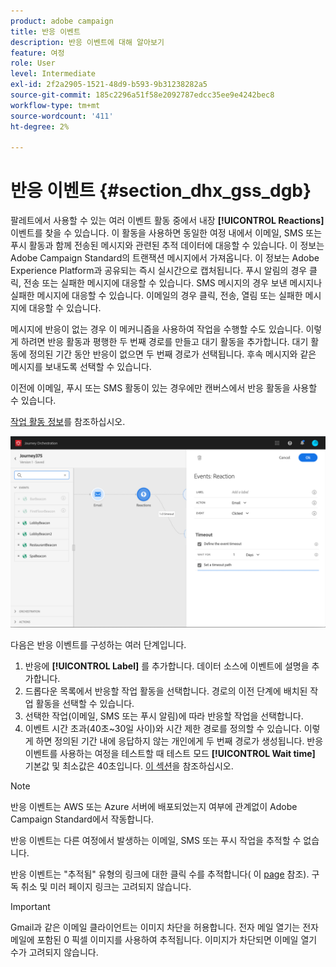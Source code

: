 ```yaml
---
product: adobe campaign
title: 반응 이벤트
description: 반응 이벤트에 대해 알아보기
feature: 여정
role: User
level: Intermediate
exl-id: 2f2a2905-1521-48d9-b593-9b31238282a5
source-git-commit: 185c2296a51f58e2092787edcc35ee9e4242bec8
workflow-type: tm+mt
source-wordcount: '411'
ht-degree: 2%

---
```


# 반응 이벤트 {#section_dhx_gss_dgb}

팔레트에서 사용할 수 있는 여러 이벤트 활동 중에서 내장 **[!UICONTROL Reactions]** 이벤트를 찾을 수 있습니다. 이 활동을 사용하면 동일한 여정 내에서 이메일, SMS 또는 푸시 활동과 함께 전송된 메시지와 관련된 추적 데이터에 대응할 수 있습니다. 이 정보는 Adobe Campaign Standard의 트랜잭션 메시지에서 가져옵니다. 이 정보는 Adobe Experience Platform과 공유되는 즉시 실시간으로 캡처됩니다. 푸시 알림의 경우 클릭, 전송 또는 실패한 메시지에 대응할 수 있습니다. SMS 메시지의 경우 보낸 메시지나 실패한 메시지에 대응할 수 있습니다. 이메일의 경우 클릭, 전송, 열림 또는 실패한 메시지에 대응할 수 있습니다.

메시지에 반응이 없는 경우 이 메커니즘을 사용하여 작업을 수행할 수도 있습니다. 이렇게 하려면 반응 활동과 평행한 두 번째 경로를 만들고 대기 활동을 추가합니다. 대기 활동에 정의된 기간 동안 반응이 없으면 두 번째 경로가 선택됩니다. 후속 메시지와 같은 메시지를 보내도록 선택할 수 있습니다.

이전에 이메일, 푸시 또는 SMS 활동이 있는 경우에만 캔버스에서 반응 활동을 사용할 수 있습니다.

[작업 활동 정보](../building-journeys/about-action-activities.md)를 참조하십시오.

![](../assets/journey45.png)

다음은 반응 이벤트를 구성하는 여러 단계입니다.

1. 반응에 **[!UICONTROL Label]** 를 추가합니다. 데이터 소스에 이벤트에 설명을 추가합니다.
1. 드롭다운 목록에서 반응할 작업 활동을 선택합니다. 경로의 이전 단계에 배치된 작업 활동을 선택할 수 있습니다.
1. 선택한 작업(이메일, SMS 또는 푸시 알림)에 따라 반응할 작업을 선택합니다.
1. 이벤트 시간 초과(40초~30일 사이)와 시간 제한 경로를 정의할 수 있습니다. 이렇게 하면 정의된 기간 내에 응답하지 않는 개인에게 두 번째 경로가 생성됩니다. 반응 이벤트를 사용하는 여정을 테스트할 때 테스트 모드 **[!UICONTROL Wait time]** 기본값 및 최소값은 40초입니다. [이 섹션](../building-journeys/testing-the-journey.md)을 참조하십시오.

>[!NOTE]
>
>반응 이벤트는 AWS 또는 Azure 서버에 배포되었는지 여부에 관계없이 Adobe Campaign Standard에서 작동합니다.
>
>반응 이벤트는 다른 여정에서 발생하는 이메일, SMS 또는 푸시 작업을 추적할 수 없습니다.
>
>반응 이벤트는 &quot;추적됨&quot; 유형의 링크에 대한 클릭 수를 추적합니다( 이 [page](https://experienceleague.adobe.com/docs/campaign-standard/using/designing-content/links.html#about-tracked-urls) 참조). 구독 취소 및 미러 페이지 링크는 고려되지 않습니다.

>[!IMPORTANT]
>
>Gmail과 같은 이메일 클라이언트는 이미지 차단을 허용합니다. 전자 메일 열기는 전자 메일에 포함된 0 픽셀 이미지를 사용하여 추적됩니다. 이미지가 차단되면 이메일 열기 수가 고려되지 않습니다.
